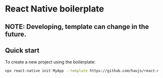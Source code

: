 # React Native boilerplate
## **NOTE:** Developing, template can change in the future.

## Quick start
To create a new project using the boilerplate:
```sh
npx react-native init MyApp --template https://github.com/haujs/react-native-skeleton-template.git
```
